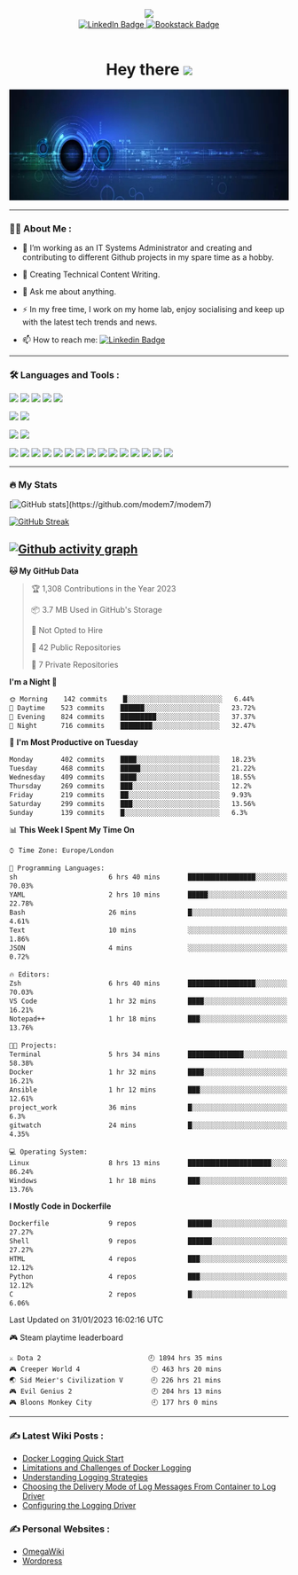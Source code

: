 <div id="header" align="center">
  <img src="https://media.giphy.com/media/f3iwJFOVOwuy7K6FFw/giphy.gif" width="300"/>
<div id="badges">
  <a href="https://www.linkedin.com/in/alexlaneit/">
    <img src="https://img.shields.io/badge/LinkedIn-blue?style=for-the-badge&logo=linkedin&logoColor=white" alt="LinkedIn Badge"/>
  </a>
  <a href="https://modem7.com">
  <img src="https://img.shields.io/badge/Bookstack-blue?style=for-the-badge&logo=BookStack&logoColor=white" alt="Bookstack Badge"/>
  </a>
</div>
  <img src="https://komarev.com/ghpvc/?username=modem7&style=flat-square&color=blue" alt=""/>
<h1>
  Hey there
  <img src="https://media.giphy.com/media/hvRJCLFzcasrR4ia7z/giphy.gif" width="30px"/>
</h1>
</div>

<div align="center">
  <img src="https://github.com/modem7/MiscAssets/blob/master/images/ezgif-6-79e26c05da.jpg" width="800" height="200"/>
</div>

---

### :man_technologist: About Me :
- :telescope: I’m working as an IT Systems Administrator and creating and contributing to different Github projects in my spare time as a hobby.

- :seedling: Creating Technical Content Writing.

- 💬 Ask me about anything.

- :zap: In my free time, I work on my home lab, enjoy socialising and keep up with the latest tech trends and news.

- :mailbox: How to reach me: [![Linkedin Badge](https://img.shields.io/badge/-AlexLaneIT-blue?style=flat&logo=Linkedin&logoColor=white)](https://www.linkedin.com/in/alexlaneit/)

---

### :hammer_and_wrench: Languages and Tools :
![](https://img.shields.io/badge/OS-Centos-informational?style=flat&logo=centos&logoColor=white&color=981e32)
![](https://img.shields.io/badge/OS-Debian-informational?style=flat&logo=debian&logoColor=white&color=981e32)
![](https://img.shields.io/badge/OS-RHEL-informational?style=flat&logo=red-hat&logoColor=white&color=981e32)
![](https://img.shields.io/badge/OS-Ubuntu-informational?style=flat&logo=ubuntu&logoColor=white&color=981e32)
![](https://img.shields.io/badge/OS-Windows-informational?style=flat&logo=windows&logoColor=white&color=981e32)

![](https://img.shields.io/badge/Editor-Notepad++-informational?style=flat&logo=notepadplusplus&logoColor=white&color=981e32)
![](https://img.shields.io/badge/Editor-Visual_Studio_Code-informational?style=flat&logo=visual-studio-code&logoColor=white&color=981e32)


![](https://img.shields.io/badge/Shell-Bash-informational?style=flat&logo=gnu-bash&logoColor=white&color=981e32)
![](https://img.shields.io/badge/Shell-ZSH-informational?style=flat&logo=gnu-bash&logoColor=white&color=981e32)

![](https://img.shields.io/badge/Tools-3CX-informational?style=flat&logoColor=white&color=981e32)
![](https://img.shields.io/badge/Tools-Ansible-informational?style=flat&logo=ansible&logoColor=white&color=981e32)
![](https://img.shields.io/badge/Tools-Arduino-informational?style=flat&logo=arduino&logoColor=white&color=981e32)
![](https://img.shields.io/badge/Tools-Borg-informational?style=flat&logoColor=white&color=981e32)
![](https://img.shields.io/badge/Tools-Docker-informational?style=flat&logo=docker&logoColor=white&color=981e32)
![](https://img.shields.io/badge/Tools-Drone_CI-informational?style=flat&logo=drone&logoColor=white&color=981e32)
![](https://img.shields.io/badge/Tools-Git-informational?style=flat&logo=git&logoColor=white&color=981e32)
![](https://img.shields.io/badge/Tools-Github-informational?style=flat&logo=github&logoColor=white&color=981e32)
![](https://img.shields.io/badge/Tools-Gitlab-informational?style=flat&logo=gitlab&logoColor=white&color=981e32)
![](https://img.shields.io/badge/Tools-Jira-informational?style=flat&logo=jira&logoColor=white&color=981e32)
![](https://img.shields.io/badge/Tools-Kanban-informational?style=flat&logoColor=white&color=981e32)
![](https://img.shields.io/badge/Tools-Nginx-informational?style=flat&logo=nginx&logoColor=white&color=981e32)
![](https://img.shields.io/badge/Tools-Raspberry_Pi-informational?style=flat&logo=raspberry-pi&logoColor=white&color=981e32)
![](https://img.shields.io/badge/Tools-Snyk-informational?style=flat&logo=snyk&logoColor=white&color=981e32)
![](https://img.shields.io/badge/Tools-Traefik-informational?style=flat&logo=traefikmesh&logoColor=white&color=981e32)

---

### :fire: My Stats
[![GitHub stats](https://github-readme-stats.vercel.app/api?username=modem7&show_icons=true&theme=codeSTACKr&count_private=true")](https://github.com/modem7/modem7)

[![GitHub Streak](http://github-readme-streak-stats.herokuapp.com?user=modem7&theme=elegant&hide_border=true&date_format=j%20M%5B%20Y%5D&background=DD272700)](https://git.io/streak-stats)

[![Github activity graph](https://github-readme-activity-graph.cyclic.app/graph?username=modem7&theme=elegant&custom_title=Contribution%20Graph&hide_border=true&bg_color=%20)](https://github.com/modem7/modem7)
---

<!--START_SECTION:waka-->
**🐱 My GitHub Data** 

> 🏆 1,308 Contributions in the Year 2023
 > 
> 📦 3.7 MB Used in GitHub's Storage 
 > 
> 🚫 Not Opted to Hire
 > 
> 📜 42 Public Repositories 
 > 
> 🔑 7 Private Repositories  
 > 
**I'm a Night 🦉** 

```text
🌞 Morning    142 commits    █░░░░░░░░░░░░░░░░░░░░░░░░   6.44% 
🌆 Daytime    523 commits    ██████░░░░░░░░░░░░░░░░░░░   23.72% 
🌃 Evening    824 commits    █████████░░░░░░░░░░░░░░░░   37.37% 
🌙 Night      716 commits    ████████░░░░░░░░░░░░░░░░░   32.47%

```
📅 **I'm Most Productive on Tuesday** 

```text
Monday       402 commits    ████░░░░░░░░░░░░░░░░░░░░░   18.23% 
Tuesday      468 commits    █████░░░░░░░░░░░░░░░░░░░░   21.22% 
Wednesday    409 commits    ████░░░░░░░░░░░░░░░░░░░░░   18.55% 
Thursday     269 commits    ███░░░░░░░░░░░░░░░░░░░░░░   12.2% 
Friday       219 commits    ██░░░░░░░░░░░░░░░░░░░░░░░   9.93% 
Saturday     299 commits    ███░░░░░░░░░░░░░░░░░░░░░░   13.56% 
Sunday       139 commits    █░░░░░░░░░░░░░░░░░░░░░░░░   6.3%

```


📊 **This Week I Spent My Time On** 

```text
⌚︎ Time Zone: Europe/London

💬 Programming Languages: 
sh                       6 hrs 40 mins       █████████████████░░░░░░░░   70.03% 
YAML                     2 hrs 10 mins       █████░░░░░░░░░░░░░░░░░░░░   22.78% 
Bash                     26 mins             █░░░░░░░░░░░░░░░░░░░░░░░░   4.61% 
Text                     10 mins             ░░░░░░░░░░░░░░░░░░░░░░░░░   1.86% 
JSON                     4 mins              ░░░░░░░░░░░░░░░░░░░░░░░░░   0.72%

🔥 Editors: 
Zsh                      6 hrs 40 mins       █████████████████░░░░░░░░   70.03% 
VS Code                  1 hr 32 mins        ████░░░░░░░░░░░░░░░░░░░░░   16.21% 
Notepad++                1 hr 18 mins        ███░░░░░░░░░░░░░░░░░░░░░░   13.76%

🐱‍💻 Projects: 
Terminal                 5 hrs 34 mins       ██████████████░░░░░░░░░░░   58.38% 
Docker                   1 hr 32 mins        ████░░░░░░░░░░░░░░░░░░░░░   16.21% 
Ansible                  1 hr 12 mins        ███░░░░░░░░░░░░░░░░░░░░░░   12.61% 
project_work             36 mins             █░░░░░░░░░░░░░░░░░░░░░░░░   6.3% 
gitwatch                 24 mins             █░░░░░░░░░░░░░░░░░░░░░░░░   4.35%

💻 Operating System: 
Linux                    8 hrs 13 mins       █████████████████████░░░░   86.24% 
Windows                  1 hr 18 mins        ███░░░░░░░░░░░░░░░░░░░░░░   13.76%

```

**I Mostly Code in Dockerfile** 

```text
Dockerfile               9 repos             ██████░░░░░░░░░░░░░░░░░░░   27.27% 
Shell                    9 repos             ██████░░░░░░░░░░░░░░░░░░░   27.27% 
HTML                     4 repos             ███░░░░░░░░░░░░░░░░░░░░░░   12.12% 
Python                   4 repos             ███░░░░░░░░░░░░░░░░░░░░░░   12.12% 
C                        2 repos             █░░░░░░░░░░░░░░░░░░░░░░░░   6.06%

```



 Last Updated on 31/01/2023 16:02:16 UTC
<!--END_SECTION:waka-->

<!-- steam-box start -->
🎮 Steam playtime leaderboard
```text
⚔️ Dota 2                           🕘 1894 hrs 35 mins
🎮 Creeper World 4                  🕘 463 hrs 20 mins
🌏 Sid Meier's Civilization V       🕘 226 hrs 21 mins
🎮 Evil Genius 2                    🕘 204 hrs 13 mins
🎮 Bloons Monkey City               🕘 177 hrs 0 mins
```
<!-- Powered by https://github.com/YouEclipse/steam-box . -->
<!-- steam-box end -->

---

### :writing_hand: Latest Wiki Posts :
<!-- BLOG-POST-LIST:START -->
- [Docker Logging Quick Start](https://www.modem7.com/books/managing-docker/page/docker-logging-quick-start)
- [Limitations and Challenges of Docker Logging](https://www.modem7.com/books/managing-docker/page/limitations-and-challenges-of-docker-logging)
- [Understanding Logging Strategies](https://www.modem7.com/books/managing-docker/page/understanding-logging-strategies)
- [Choosing the Delivery Mode of Log Messages From Container to Log Driver](https://www.modem7.com/books/managing-docker/page/choosing-the-delivery-mode-of-log-messages-from-container-to-log-driver)
- [Configuring the Logging Driver](https://www.modem7.com/books/managing-docker/page/configuring-the-logging-driver)
<!-- BLOG-POST-LIST:END -->

### :writing_hand: Personal Websites :
- [OmegaWiki](https://modem7.com)
- [Wordpress](https://modem7.wordpress.com)
